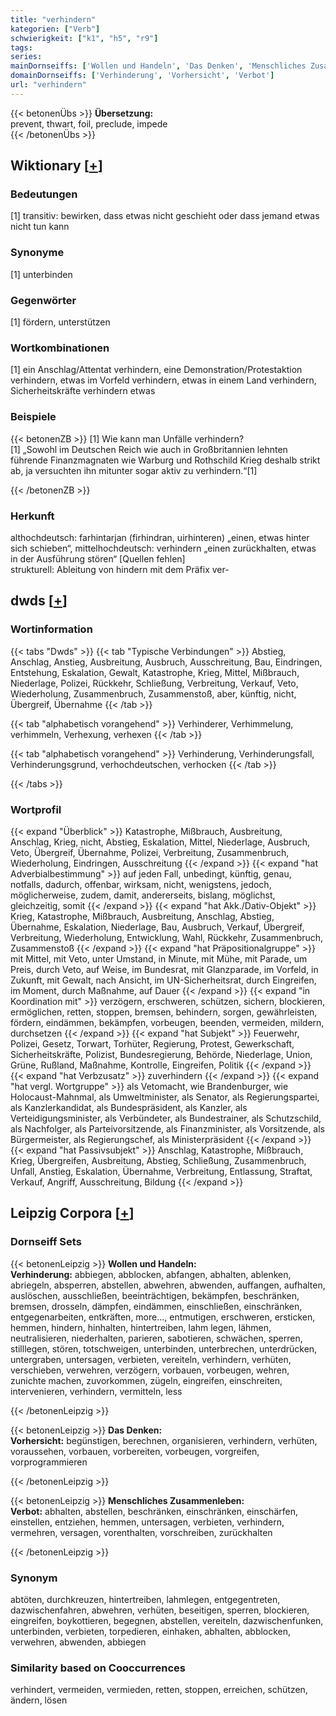 ```yaml
---
title: "verhindern"
kategorien: ["Verb"]
schwierigkeit: ["k1", "h5", "r9"]
tags:
series:
mainDornseiffs: ['Wollen und Handeln', 'Das Denken', 'Menschliches Zusammenleben']
domainDornseiffs: ['Verhinderung', 'Vorhersicht', 'Verbot']
url: "verhindern"
---
```


{{< betonenÜbs >}}
**Übersetzung:**  
prevent, thwart, foil, preclude, impede  
{{< /betonenÜbs >}}

## Wiktionary [[+](https://de.wiktionary.org/wiki/verhindern)]

### Bedeutungen
[1] transitiv: bewirken, dass etwas nicht geschieht oder dass jemand etwas nicht tun kann  

### Synonyme
[1] unterbinden  

### Gegenwörter
[1] fördern, unterstützen  

### Wortkombinationen
[1] ein Anschlag/Attentat verhindern, eine Demonstration/Protestaktion verhindern, etwas im Vorfeld verhindern, etwas in einem Land verhindern, Sicherheitskräfte verhindern etwas  

### Beispiele
{{< betonenZB >}}
[1] Wie kann man Unfälle verhindern?  
[1] „Sowohl im Deutschen Reich wie auch in Großbritannien lehnten führende Finanzmagnaten wie Warburg und Rothschild Krieg deshalb strikt ab, ja versuchten ihn mitunter sogar aktiv zu verhindern.“[1]  

{{< /betonenZB >}}
### Herkunft
althochdeutsch: farhintarjan (firhindran, uirhinteren) „einen, etwas hinter sich schieben“, mittelhochdeutsch: verhindern „einen zurückhalten, etwas in der Ausführung stören“ [Quellen fehlen]  
strukturell: Ableitung von hindern mit dem Präfix ver-  



## dwds [[+](https://www.dwds.de/wb/verhindern)]

### Wortinformation
{{< tabs "Dwds" >}}
{{< tab "Typische Verbindungen" >}}
Abstieg, Anschlag, Anstieg, Ausbreitung, Ausbruch, Ausschreitung, Bau, Eindringen, Entstehung, Eskalation, Gewalt, Katastrophe, Krieg, Mittel, Mißbrauch, Niederlage, Polizei, Rückkehr, Schließung, Verbreitung, Verkauf, Veto, Wiederholung, Zusammenbruch, Zusammenstoß, aber, künftig, nicht, Übergreif, Übernahme
{{< /tab >}}

{{< tab "alphabetisch vorangehend" >}}
Verhinderer, Verhimmelung, verhimmeln, Verhexung, verhexen
{{< /tab >}}

{{< tab "alphabetisch vorangehend" >}}
Verhinderung, Verhinderungsfall, Verhinderungsgrund, verhochdeutschen, verhocken
{{< /tab >}}

{{< /tabs >}}

### Wortprofil
{{< expand "Überblick" >}} Katastrophe, Mißbrauch, Ausbreitung, Anschlag, Krieg, nicht, Abstieg, Eskalation, Mittel, Niederlage, Ausbruch, Veto, Übergreif, Übernahme, Polizei, Verbreitung, Zusammenbruch, Wiederholung, Eindringen, Ausschreitung {{< /expand >}}
{{< expand "hat Adverbialbestimmung" >}} auf jeden Fall, unbedingt, künftig, genau, notfalls, dadurch, offenbar, wirksam, nicht, wenigstens, jedoch, möglicherweise, zudem, damit, andererseits, bislang, möglichst, gleichzeitig, somit {{< /expand >}}
{{< expand "hat Akk./Dativ-Objekt" >}} Krieg, Katastrophe, Mißbrauch, Ausbreitung, Anschlag, Abstieg, Übernahme, Eskalation, Niederlage, Bau, Ausbruch, Verkauf, Übergreif, Verbreitung, Wiederholung, Entwicklung, Wahl, Rückkehr, Zusammenbruch, Zusammenstoß {{< /expand >}}
{{< expand "hat Präpositionalgruppe" >}} mit Mittel, mit Veto, unter Umstand, in Minute, mit Mühe, mit Parade, um Preis, durch Veto, auf Weise, im Bundesrat, mit Glanzparade, im Vorfeld, in Zukunft, mit Gewalt, nach Ansicht, im UN-Sicherheitsrat, durch Eingreifen, im Moment, durch Maßnahme, auf Dauer {{< /expand >}}
{{< expand "in Koordination mit" >}} verzögern, erschweren, schützen, sichern, blockieren, ermöglichen, retten, stoppen, bremsen, behindern, sorgen, gewährleisten, fördern, eindämmen, bekämpfen, vorbeugen, beenden, vermeiden, mildern, durchsetzen {{< /expand >}}
{{< expand "hat Subjekt" >}} Feuerwehr, Polizei, Gesetz, Torwart, Torhüter, Regierung, Protest, Gewerkschaft, Sicherheitskräfte, Polizist, Bundesregierung, Behörde, Niederlage, Union, Grüne, Rußland, Maßnahme, Kontrolle, Eingreifen, Politik {{< /expand >}}
{{< expand "hat Verbzusatz" >}} zuverhindern {{< /expand >}}
{{< expand "hat vergl. Wortgruppe" >}} als Vetomacht, wie Brandenburger, wie Holocaust-Mahnmal, als Umweltminister, als Senator, als Regierungspartei, als Kanzlerkandidat, als Bundespräsident, als Kanzler, als Verteidigungsminister, als Verbündeter, als Bundestrainer, als Schutzschild, als Nachfolger, als Parteivorsitzende, als Finanzminister, als Vorsitzende, als Bürgermeister, als Regierungschef, als Ministerpräsident {{< /expand >}}
{{< expand "hat Passivsubjekt" >}} Anschlag, Katastrophe, Mißbrauch, Krieg, Übergreifen, Ausbreitung, Abstieg, Schließung, Zusammenbruch, Unfall, Anstieg, Eskalation, Übernahme, Verbreitung, Entlassung, Straftat, Verkauf, Angriff, Ausschreitung, Bildung {{< /expand >}}

## Leipzig Corpora [[+](https://corpora.uni-leipzig.de/en/res?word=verhindern&corpusId=deu_newscrawl-public_2018)]

### Dornseiff Sets
{{< betonenLeipzig >}}
**Wollen und Handeln:**  
**Verhinderung:** abbiegen, abblocken, abfangen, abhalten, ablenken, abriegeln, absperren, abstellen, abwehren, abwenden, auffangen, aufhalten, auslöschen, ausschließen, beeinträchtigen, bekämpfen, beschränken, bremsen, drosseln, dämpfen, eindämmen, einschließen, einschränken, entgegenarbeiten, entkräften, more..., entmutigen, erschweren, ersticken, hemmen, hindern, hinhalten, hintertreiben, lahm legen, lähmen, neutralisieren, niederhalten, parieren, sabotieren, schwächen, sperren, stilllegen, stören, totschweigen, unterbinden, unterbrechen, unterdrücken, untergraben, untersagen, verbieten, vereiteln, verhindern, verhüten, verschieben, verwehren, verzögern, vorbauen, vorbeugen, wehren, zunichte machen, zuvorkommen, zügeln, eingreifen, einschreiten, intervenieren, verhindern, vermitteln, less  

{{< /betonenLeipzig >}}


{{< betonenLeipzig >}}
**Das Denken:**  
**Vorhersicht:** begünstigen, berechnen, organisieren, verhindern, verhüten, voraussehen, vorbauen, vorbereiten, vorbeugen, vorgreifen, vorprogrammieren  

{{< /betonenLeipzig >}}


{{< betonenLeipzig >}}
**Menschliches Zusammenleben:**  
**Verbot:** abhalten, abstellen, beschränken, einschränken, einschärfen, einstellen, entziehen, hemmen, untersagen, verbieten, verhindern, vermehren, versagen, vorenthalten, vorschreiben, zurückhalten  

{{< /betonenLeipzig >}}

### Synonym
abtöten, durchkreuzen, hintertreiben, lahmlegen, entgegentreten, dazwischenfahren, abwehren, verhüten, beseitigen, sperren, blockieren, eingreifen, boykottieren, begegnen, abstellen, vereiteln, dazwischenfunken, unterbinden, verbieten, torpedieren, einhaken, abhalten, abblocken, verwehren, abwenden, abbiegen


### Similarity based on Cooccurrences
verhindert, vermeiden, vermieden, retten, stoppen, erreichen, schützen, ändern, lösen

